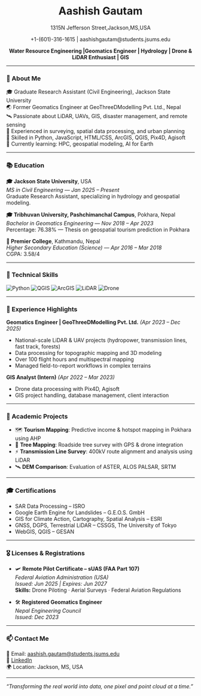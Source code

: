 <h1 align="center">Aashish Gautam </h1>
<p align="center">1315N Jefferson Street,Jackson,MS,USA</p>
<p align="center">+1-(601)-316-1615 | aashishgautam@students.jsums.edu</p>


<p align="center">
  <b> Water Resource Engineering |Geomatics Engineer | Hydrology | Drone & LiDAR Enthusiast | GIS </b>
</p>

---

### 🌟 About Me

🎓 Graduate Research Assistant (Civil Engineering), Jackson State University  
🌏 Former Geomatics Engineer at GeoThreeDModelling Pvt. Ltd., Nepal  
🛰️ Passionate about LiDAR, UAVs, GIS, disaster management, and remote sensing  
🧠 Experienced in surveying, spatial data processing, and urban planning  
💬 Skilled in Python, JavaScript, HTML/CSS, ArcGIS, QGIS, Pix4D, Agisoft  
🌱 Currently learning: HPC, geospatial modeling, AI for Earth  

---
### 📚 Education

**🎓 Jackson State University**, USA  
*MS in Civil Engineering* — *Jan 2025 – Present*  
Graduate Research Assistant, specializing in hydrology and geospatial modeling.

**🎓 Tribhuvan University, Pashchimanchal Campus**, Pokhara, Nepal  
*Bachelor in Geomatics Engineering* — *Nov 2018 – Apr 2023*  
Percentage: 76.38% — Thesis on geospatial tourism prediction in Pokhara

**🏫 Premier College**, Kathmandu, Nepal  
*Higher Secondary Education (Science)* — *Apr 2016 – Mar 2018*  
CGPA: 3.58/4

---

### 🚀 Technical Skills

![Python](https://img.shields.io/badge/-Python-3776AB?style=flat&logo=python&logoColor=white)
![QGIS](https://img.shields.io/badge/-QGIS-589632?style=flat&logo=qgis&logoColor=white)
![ArcGIS](https://img.shields.io/badge/-ArcGIS-1E4F91?style=flat&logo=esri&logoColor=white)
![LiDAR](https://img.shields.io/badge/-LiDAR-ffcc00?style=flat&logo=cloud&logoColor=black)
![Drone](https://img.shields.io/badge/-Drone_Surveying-ff5733?style=flat&logo=airplayaudio&logoColor=white)

---

### 💼 Experience Highlights

**Geomatics Engineer | GeoThreeDModelling Pvt. Ltd.** *(Apr 2023 – Dec 2025)*  
- National-scale LiDAR & UAV projects (hydropower, transmission lines, fast track, forests)  
- Data processing for topographic mapping and 3D modeling  
- Over 100 flight hours and multispectral mapping  
- Managed field-to-report workflows in complex terrains

**GIS Analyst (Intern)** *(Apr 2022 – Mar 2023)*  
- Drone data processing with Pix4D, Agisoft  
- GIS project handling, database management, client interaction  

---

### 🧠 Academic Projects

- 🗺️ **Tourism Mapping**: Predictive income & hotspot mapping in Pokhara using AHP  
- 🌳 **Tree Mapping**: Roadside tree survey with GPS & drone integration  
- ⚡ **Transmission Line Survey**: 400kV route alignment and analysis using LiDAR  
- 🛰️ **DEM Comparison**: Evaluation of ASTER, ALOS PALSAR, SRTM  

---

### 🎓 Certifications

- SAR Data Processing – ISRO  
- Google Earth Engine for Landslides – G.E.O.S. GmbH  
- GIS for Climate Action, Cartography, Spatial Analysis – ESRI  
- GNSS, DGPS, Terrestrial LiDAR – CSSGS, The University of Tokyo  
- WebGIS, QGIS – GESAN  

---

### 🎖️ Licenses & Registrations

- 🛩️ **Remote Pilot Certificate – sUAS (FAA Part 107)**  
  *Federal Aviation Administration (USA)*  
  *Issued: Jun 2025 | Expires: Jun 2027*  
  **Skills:** Drone Piloting · Aerial Surveys · Federal Aviation Regulations

- 🛠️ **Registered Geomatics Engineer**  
  *Nepal Engineering Council*  
  *Issued: Dec 2023*  


---
### 📫 Contact Me

📧 Email: aashish.gautam@students.jsums.edu  
🔗 [LinkedIn](https://www.linkedin.com/in/aashishgautam11/)  
🌍 Location: Jackson, MS, USA  

---

_“Transforming the real world into data, one pixel and point cloud at a time.”_


